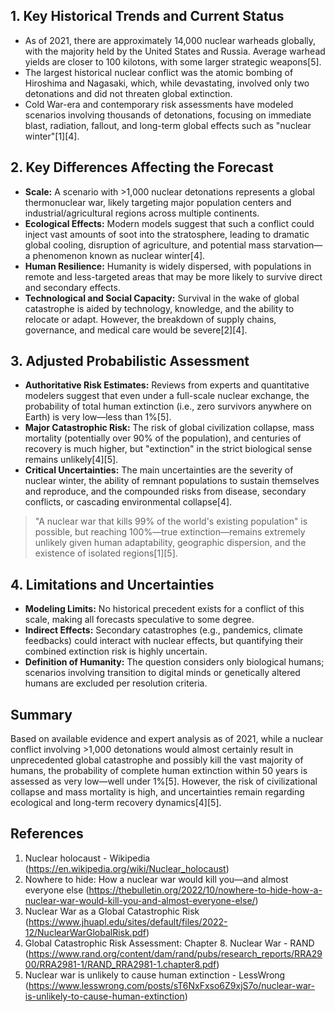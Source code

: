 ## 1. Key Historical Trends and Current Status

- As of 2021, there are approximately 14,000 nuclear warheads globally, with the majority held by the United States and Russia. Average warhead yields are closer to 100 kilotons, with some larger strategic weapons[5].
- The largest historical nuclear conflict was the atomic bombing of Hiroshima and Nagasaki, which, while devastating, involved only two detonations and did not threaten global extinction.
- Cold War-era and contemporary risk assessments have modeled scenarios involving thousands of detonations, focusing on immediate blast, radiation, fallout, and long-term global effects such as "nuclear winter"[1][4].

## 2. Key Differences Affecting the Forecast

- **Scale:** A scenario with >1,000 nuclear detonations represents a global thermonuclear war, likely targeting major population centers and industrial/agricultural regions across multiple continents.
- **Ecological Effects:** Modern models suggest that such a conflict could inject vast amounts of soot into the stratosphere, leading to dramatic global cooling, disruption of agriculture, and potential mass starvation—a phenomenon known as nuclear winter[4].
- **Human Resilience:** Humanity is widely dispersed, with populations in remote and less-targeted areas that may be more likely to survive direct and secondary effects.
- **Technological and Social Capacity:** Survival in the wake of global catastrophe is aided by technology, knowledge, and the ability to relocate or adapt. However, the breakdown of supply chains, governance, and medical care would be severe[2][4].

## 3. Adjusted Probabilistic Assessment

- **Authoritative Risk Estimates:** Reviews from experts and quantitative modelers suggest that even under a full-scale nuclear exchange, the probability of total human extinction (i.e., zero survivors anywhere on Earth) is very low—less than 1%[5].
- **Major Catastrophic Risk:** The risk of global civilization collapse, mass mortality (potentially over 90% of the population), and centuries of recovery is much higher, but "extinction" in the strict biological sense remains unlikely[4][5].
- **Critical Uncertainties:** The main uncertainties are the severity of nuclear winter, the ability of remnant populations to sustain themselves and reproduce, and the compounded risks from disease, secondary conflicts, or cascading environmental collapse[4].

> "A nuclear war that kills 99% of the world's existing population" is possible, but reaching 100%—true extinction—remains extremely unlikely given human adaptability, geographic dispersion, and the existence of isolated regions[1][5].

## 4. Limitations and Uncertainties

- **Modeling Limits:** No historical precedent exists for a conflict of this scale, making all forecasts speculative to some degree.
- **Indirect Effects:** Secondary catastrophes (e.g., pandemics, climate feedbacks) could interact with nuclear effects, but quantifying their combined extinction risk is highly uncertain.
- **Definition of Humanity:** The question considers only biological humans; scenarios involving transition to digital minds or genetically altered humans are excluded per resolution criteria.

## Summary

Based on available evidence and expert analysis as of 2021, while a nuclear conflict involving >1,000 detonations would almost certainly result in unprecedented global catastrophe and possibly kill the vast majority of humans, the probability of complete human extinction within 50 years is assessed as very low—well under 1%[5]. However, the risk of civilizational collapse and mass mortality is high, and uncertainties remain regarding ecological and long-term recovery dynamics[4][5].

## References

1. Nuclear holocaust - Wikipedia (https://en.wikipedia.org/wiki/Nuclear_holocaust)
2. Nowhere to hide: How a nuclear war would kill you—and almost everyone else (https://thebulletin.org/2022/10/nowhere-to-hide-how-a-nuclear-war-would-kill-you-and-almost-everyone-else/)
3. Nuclear War as a Global Catastrophic Risk (https://www.jhuapl.edu/sites/default/files/2022-12/NuclearWarGlobalRisk.pdf)
4. Global Catastrophic Risk Assessment: Chapter 8. Nuclear War - RAND (https://www.rand.org/content/dam/rand/pubs/research_reports/RRA2900/RRA2981-1/RAND_RRA2981-1.chapter8.pdf)
5. Nuclear war is unlikely to cause human extinction - LessWrong (https://www.lesswrong.com/posts/sT6NxFxso6Z9xjS7o/nuclear-war-is-unlikely-to-cause-human-extinction)